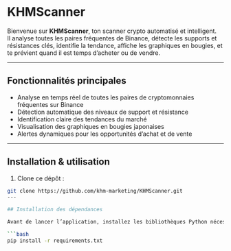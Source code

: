 # KHMScanner

Bienvenue sur **KHMScanner**, ton scanner crypto automatisé et intelligent.  
Il analyse toutes les paires fréquentes de Binance, détecte les supports et résistances clés, identifie la tendance, affiche les graphiques en bougies, et te prévient quand il est temps d’acheter ou de vendre.  

---

## Fonctionnalités principales

- Analyse en temps réel de toutes les paires de cryptomonnaies fréquentes sur Binance  
- Détection automatique des niveaux de support et résistance  
- Identification claire des tendances du marché  
- Visualisation des graphiques en bougies japonaises  
- Alertes dynamiques pour les opportunités d’achat et de vente  

---

## Installation & utilisation

1. Clone ce dépôt :  
```bash
git clone https://github.com/khm-marketing/KHMScanner.git
---

## Installation des dépendances

Avant de lancer l’application, installez les bibliothèques Python nécessaires avec la commande :

```bash
pip install -r requirements.txt
